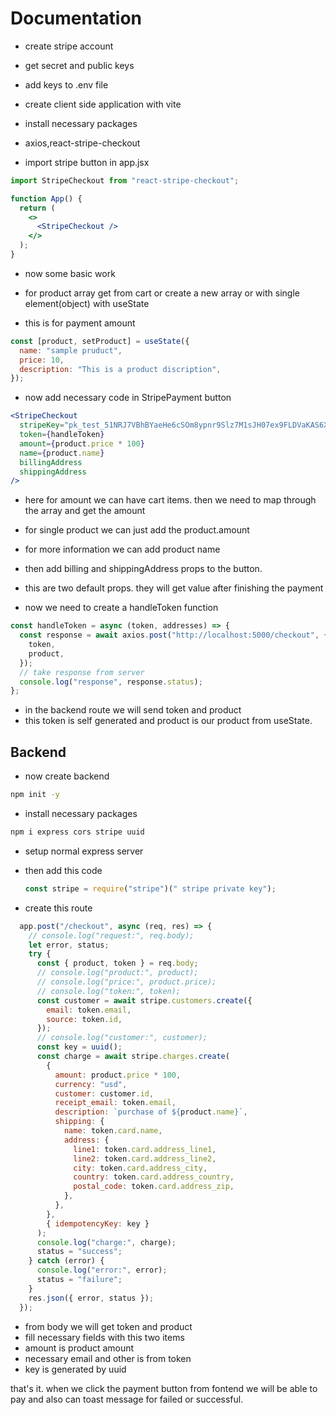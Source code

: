 # Documentation

- create stripe account
- get secret and public keys
- add keys to .env file

- create client side application with vite
- install necessary packages
- axios,react-stripe-checkout

- import stripe button in app.jsx

```jsx
import StripeCheckout from "react-stripe-checkout";

function App() {
  return (
    <>
      <StripeCheckout />
    </>
  );
}
```

- now some basic work

- for product array get from cart or create a new array or with single element(object) with useState

- this is for payment amount

```jsx
const [product, setProduct] = useState({
  name: "sample pruduct",
  price: 10,
  description: "This is a product discription",
});
```

- now add necessary code in StripePayment button

```jsx
<StripeCheckout
  stripeKey="pk_test_51NRJ7VBhBYaeHe6cSOm8ypnr9Slz7M1sJH07ex9FLDVaKAS6XM8ZZhzOBN3ee1qqOJ8uTL9NMpLFbpmB0E5YEBwR00g8gMSGV5"
  token={handleToken}
  amount={product.price * 100}
  name={product.name}
  billingAddress
  shippingAddress
/>
```

- here for amount we can have cart items. then we need to map through the array and get the amount
- for single product we can just add the product.amount

- for more information we can add product name

- then add billing and shippingAddress props to the button.
- this are two default props. they will get value after finishing the payment

- now we need to create a handleToken function

```jsx
const handleToken = async (token, addresses) => {
  const response = await axios.post("http://localhost:5000/checkout", {
    token,
    product,
  });
  // take response from server
  console.log("response", response.status);
};
```

- in the backend route we will send token and product
- this token is self generated and product is our product from useState.

## Backend

- now create backend

```bash
npm init -y
```

- install necessary packages

```bash
npm i express cors stripe uuid
```

- setup normal express server
- then add this code
  ```js
  const stripe = require("stripe")(" stripe private key");
  ```



- create this route

```js
  app.post("/checkout", async (req, res) => {
    // console.log("request:", req.body);
    let error, status;
    try {
      const { product, token } = req.body;
      // console.log("product:", product);
      // console.log("price:", product.price);
      // console.log("token:", token);
      const customer = await stripe.customers.create({
        email: token.email,
        source: token.id,
      });
      // console.log("customer:", customer);
      const key = uuid();
      const charge = await stripe.charges.create(
        {
          amount: product.price * 100,
          currency: "usd",
          customer: customer.id,
          receipt_email: token.email,
          description: `purchase of ${product.name}`,
          shipping: {
            name: token.card.name,
            address: {
              line1: token.card.address_line1,
              line2: token.card.address_line2,
              city: token.card.address_city,
              country: token.card.address_country,
              postal_code: token.card.address_zip,
            },
          },
        },
        { idempotencyKey: key }
      );
      console.log("charge:", charge);
      status = "success";
    } catch (error) {
      console.log("error:", error);
      status = "failure";
    }
    res.json({ error, status });
  });
````

- from body we will get token and product
- fill necessary fields with this two items
- amount is product amount
- necessary email and other is from token
- key is generated by uuid

that's it.
when we click the payment button from fontend we will be able to pay
and also can toast message for failed or successful.
